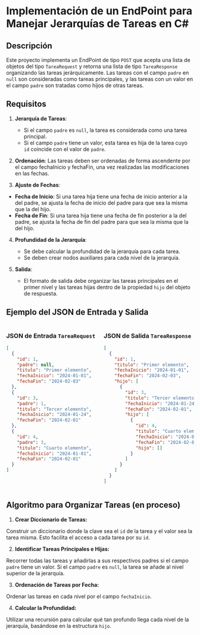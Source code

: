 # Implementación de un EndPoint para Manejar Jerarquías de Tareas en C#

## Descripción
Este proyecto implementa un EndPoint de tipo `POST` que acepta una lista de objetos del tipo `TareaRequest` y retorna una lista de tipo `TareaResponse` organizando las tareas jerárquicamente. Las tareas con el campo `padre` en `null` son consideradas como tareas principales, y las tareas con un valor en el campo `padre` son tratadas como hijos de otras tareas.

## Requisitos
1. **Jerarquía de Tareas**:
   - Si el campo `padre` es `null`, la tarea es considerada como una tarea principal.
   - Si el campo `padre` tiene un valor, esta tarea es hija de la tarea cuyo `id` coincide con el valor de `padre`.
   
2. **Ordenación**:
Las tareas deben ser ordenadas de forma ascendente por el campo fechaInicio y fechaFin, una vez realizadas las modificaciones en las fechas.

3. **Ajuste de Fechas**:
- **Fecha de Inicio**: Si una tarea hija tiene una fecha de inicio anterior a la del padre, se ajusta la fecha de inicio del padre para que sea la misma que la del hijo.
- **Fecha de Fin**: Si una tarea hija tiene una fecha de fin posterior a la del padre, se ajusta la fecha de fin del padre para que sea la misma que la del hijo.
4. **Profundidad de la Jerarquía**:
   - Se debe calcular la profundidad de la jerarquía para cada tarea.
   - Se deben crear nodos auxiliares para cada nivel de la jerarquía.
   
4. **Salida**:
   - El formato de salida debe organizar las tareas principales en el primer nivel y las tareas hijas dentro de la propiedad `hijo` del objeto de respuesta.

## Ejemplo del JSON de Entrada y Salida

<div style="display: flex; justify-content: space-between;">

<div style="width: 48%;">

### JSON de Entrada `TareaRequest`
```JSON
[
  {
    "id": 1,
    "padre": null,
    "titulo": "Primer elemento",
    "fechaInicio": "2024-01-01",
    "fechaFin": "2024-02-03"
  },
  {
    "id": 3,
    "padre": 1,
    "titulo": "Tercer elemento",
    "fechaInicio": "2024-01-24",
    "fechaFin": "2024-02-01"
  },
  {
    "id": 4,
    "padre": 3,
    "titulo": "Cuarto elemento",
    "fechaInicio": "2024-01-01",
    "fechaFin": "2024-02-01"
  }
]
```
</div> <div style="width: 48%;">


### JSON de Salida `TareaResponse`

```JSON
[
  {
    "id": 1,
    "titulo": "Primer elemento",
    "fechaInicio": "2024-01-01",
    "fechaFin": "2024-02-03",
    "hijo": [
      {
        "id": 3,
        "titulo": "Tercer elemento",
        "fechaInicio": "2024-01-24",
        "fechaFin": "2024-02-01",
        "hijo": [
          {
            "id": 4,
            "titulo": "Cuarto elemento",
            "fechaInicio": "2024-01-01",
            "fechaFin": "2024-02-01",
            "hijo": []
          }
        ]
      }
    ]
  }
]
```
</div> </div>

## Algoritmo para Organizar Tareas (en proceso)
1. **Crear Diccionario de Tareas:** 

Construir un diccionario donde la clave sea el `id` de la tarea y el valor sea la tarea misma. Esto facilita el acceso a cada tarea por su `id`.

2. **Identificar Tareas Principales e Hijas:**

Recorrer todas las tareas y añadirlas a sus respectivos padres si el campo `padre` tiene un valor.
Si el campo `padre` es `null`, la tarea se añade al nivel superior de la jerarquía.

3. **Ordenación de Tareas por Fecha:**

Ordenar las tareas en cada nivel por el campo `fechaInicio`.

4. **Calcular la Profundidad:**

Utilizar una recursión para calcular qué tan profundo llega cada nivel de la jerarquía, basándose en la estructura `hijo`.